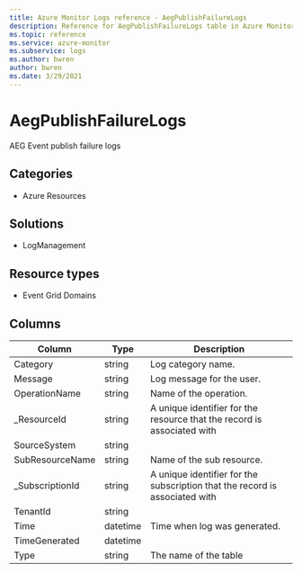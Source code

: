 ```yaml
---
title: Azure Monitor Logs reference - AegPublishFailureLogs
description: Reference for AegPublishFailureLogs table in Azure Monitor Logs.
ms.topic: reference
ms.service: azure-monitor
ms.subservice: logs
ms.author: bwren
author: bwren
ms.date: 3/29/2021
---
```


# AegPublishFailureLogs

 AEG Event publish failure logs

## Categories

- Azure Resources
## Solutions

- LogManagement
## Resource types

- Event Grid Domains




## Columns

|Column|Type|Description|
|---|---|---|
|Category|string|Log category name.|
|Message|string|Log message for the user.|
|OperationName|string|Name of the operation.|
|_ResourceId|string|A unique identifier for the resource that the record is associated with|
|SourceSystem|string||
|SubResourceName|string|Name of the sub resource.|
|_SubscriptionId|string|A unique identifier for the subscription that the record is associated with|
|TenantId|string||
|Time|datetime|Time when log was generated.|
|TimeGenerated|datetime||
|Type|string|The name of the table|
